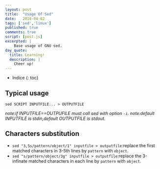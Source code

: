 ```yaml
---
layout: post
title:  "Usage Of Sed"
date:   2018-04-02
tags: ['sed','linux']
published: true
comments: true
script: [post.js]
excerpted: |
    Base usage of GNU sed.
day_quote:
  title: Learning!
  description: |
    Cheer up!
---
```


* Indice
{: toc}

## Typical usage

  `sed SCRIPT INPUTFILE... > OUTPUTFILE`

*note:if INPUTFILE==OUTPUFILE must call sed with option `-i`.*
*note:default INPUTFILE is stdin,default OUTPUTFILE is stdout.*

## Characters substitution

  - `sed "3,5s/pattern/object/1" inputfile > outputfile`:replace the first matched characters in 3-5th lines by `pattern` with `object`. <br/>
  - `sed "s/pattern/object/3g" inputfile > outputfile`:replace the 3-infinate matched characters in each line by `pattern` with `object`. <br/>




